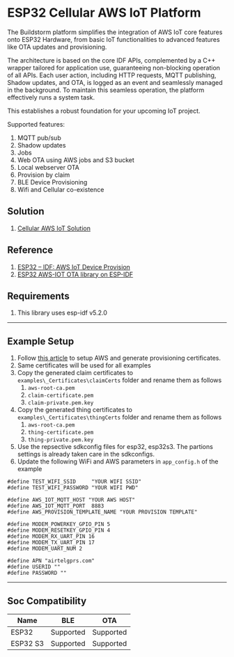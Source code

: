 # ESP32 Cellular AWS IoT Platform
The Buildstorm platform simplifies the integration of AWS IoT core features onto ESP32 Hardware, from basic IoT functionalities to advanced features like OTA updates and provisioning.

The architecture is based on the core IDF APIs, complemented by a C++ wrapper tailored for application use, guaranteeing non-blocking operation of all APIs. Each user action, including HTTP requests, MQTT publishing, Shadow updates, and OTA, is logged as an event and seamlessly managed in the background. To maintain this seamless operation, the platform effectively runs a system task.

This establishes a robust foundation for your upcoming IoT project.

Supported features:

1. MQTT pub/sub
2. Shadow updates
3. Jobs
4. Web OTA using AWS jobs and S3 bucket
5. Local webserver OTA
6. Provision by claim
7. BLE Device Provisioning
8. Wifi and Cellular co-existence

## Solution
1. [Cellular AWS IoT Solution](https://buildstorm.com/solutions/esp32-cellular-aws-iot/)

## Reference
1. [ESP32 – IDF: AWS IoT Device Provision](https://buildstorm.com/blog/esp32-idf-aws-iot-device-provision/)
2. [ESP32 AWS-IOT OTA library on ESP-IDF](https://buildstorm.com/blog/esp32-aws-iot-ota-library-on-esp-idf/)

## Requirements
1. This library uses esp-idf v5.2.0

---

## Example Setup
1. Follow [this article](https://buildstorm.com/blog/aws_iot_provision_by_claim/) to setup AWS and generate provisioning certificates.
2. Same certificates will be used for all examples
3. Copy the generated claim certificates to `examples\_Certificates\claimCerts` folder and rename them as follows
   1. `aws-root-ca.pem`
   2. `claim-certificate.pem`
   3. `claim-private.pem.key`
3. Copy the generated thing certificates to `examples\_Certificates\thingCerts` folder and rename them as follows
   1. `aws-root-ca.pem`
   2. `thing-certificate.pem`
   3. `thing-private.pem.key`
4. Use the repsective sdkconfig files for esp32, esp32s3. The partions settings is already taken care in the sdkconfigs.
5. Update the following WiFi and AWS parameters in `app_config.h` of the example
```
#define TEST_WIFI_SSID     "YOUR WIFI SSID"
#define TEST_WIFI_PASSWORD "YOUR WIFI PWD"

#define AWS_IOT_MQTT_HOST "YOUR AWS HOST"
#define AWS_IOT_MQTT_PORT  8883
#define AWS_PROVISION_TEMPLATE_NAME "YOUR PROVISION TEMPLATE"

#define MODEM_POWERKEY_GPIO_PIN 5
#define MODEM_RESETKEY_GPIO_PIN 4
#define MODEM_RX_UART_PIN 16
#define MODEM_TX_UART_PIN 17
#define MODEM_UART_NUM 2

#define APN "airtelgprs.com"
#define USERID ""
#define PASSWORD ""
```

---

## Soc Compatibility

| Name     | BLE       | OTA       |
| -------- | --------- | --------- |
| ESP32    | Supported | Supported |
| ESP32 S3 | Supported | Supported |



